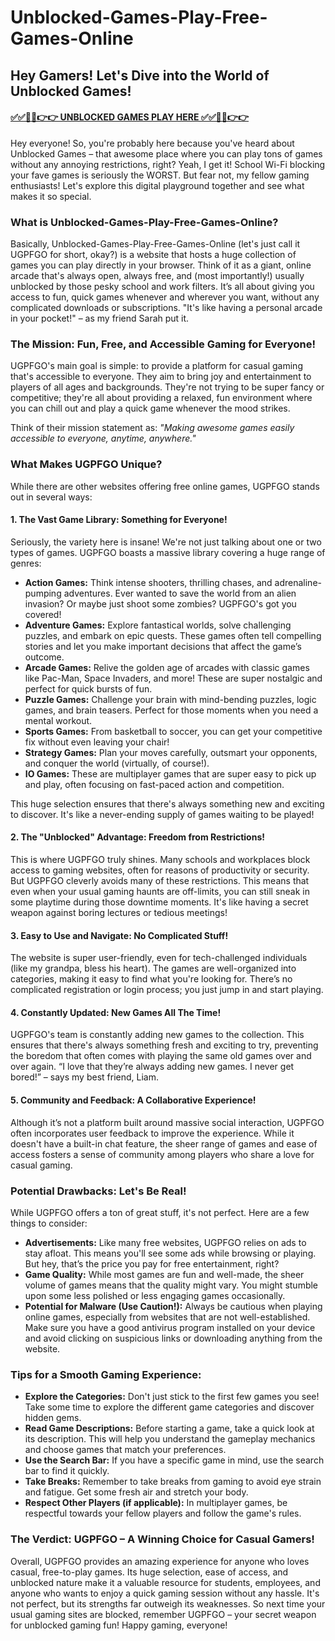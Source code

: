# Unblocked-Games-Play-Free-Games-Online

##  Hey Gamers! Let's Dive into the World of Unblocked Games!

#### [✅✅🔴🔴👉👉 UNBLOCKED GAMES PLAY HERE ✅✅🔴🔴👉👉](https://topstoryindia.com)

 Hey everyone! So, you're probably here because you've heard about Unblocked Games –  that awesome place where you can play tons of games without any annoying restrictions, right?  Yeah, I get it! School Wi-Fi blocking your fave games is seriously the WORST.  But fear not, my fellow gaming enthusiasts!  Let's explore this digital playground together and see what makes it so special.


### What is Unblocked-Games-Play-Free-Games-Online?

Basically, Unblocked-Games-Play-Free-Games-Online (let's just call it UGPFGO for short, okay?) is a website that hosts a huge collection of games you can play directly in your browser.  Think of it as a giant, online arcade that's always open, always free, and (most importantly!) usually unblocked by those pesky school and work filters. It’s all about giving you access to fun, quick games whenever and wherever you want, without any complicated downloads or subscriptions.  "It's like having a personal arcade in your pocket!" – as my friend Sarah put it.


### The Mission: Fun, Free, and Accessible Gaming for Everyone!

UGPFGO's main goal is simple: to provide a platform for casual gaming that's accessible to everyone. They aim to bring joy and entertainment to players of all ages and backgrounds. They're not trying to be super fancy or competitive; they're all about providing a relaxed, fun environment where you can chill out and play a quick game whenever the mood strikes.

Think of their mission statement as: *"Making awesome games easily accessible to everyone, anytime, anywhere."*


### What Makes UGPFGO Unique?

While there are other websites offering free online games, UGPFGO stands out in several ways:


#### 1. The Vast Game Library: Something for Everyone!

Seriously, the variety here is insane!  We're not just talking about one or two types of games.  UGPFGO boasts a massive library covering a huge range of genres:


* **Action Games:**  Think intense shooters, thrilling chases, and adrenaline-pumping adventures.  Ever wanted to save the world from an alien invasion?  Or maybe just shoot some zombies? UGPFGO's got you covered!
* **Adventure Games:** Explore fantastical worlds, solve challenging puzzles, and embark on epic quests. These games often tell compelling stories and let you make important decisions that affect the game’s outcome.
* **Arcade Games:**  Relive the golden age of arcades with classic games like Pac-Man, Space Invaders, and more!  These are super nostalgic and perfect for quick bursts of fun.
* **Puzzle Games:**  Challenge your brain with mind-bending puzzles, logic games, and brain teasers. Perfect for those moments when you need a mental workout.
* **Sports Games:**  From basketball to soccer, you can get your competitive fix without even leaving your chair!
* **Strategy Games:**  Plan your moves carefully, outsmart your opponents, and conquer the world (virtually, of course!).
* **IO Games:**  These are multiplayer games that are super easy to pick up and play, often focusing on fast-paced action and competition.


This huge selection ensures that there's always something new and exciting to discover.  It's like a never-ending supply of games waiting to be played!

#### 2.  The "Unblocked" Advantage:  Freedom from Restrictions!

This is where UGPFGO truly shines.  Many schools and workplaces block access to gaming websites, often for reasons of productivity or security.  But UGPFGO cleverly avoids many of these restrictions.  This means that even when your usual gaming haunts are off-limits, you can still sneak in some playtime during those downtime moments.   It's like having a secret weapon against boring lectures or tedious meetings!


#### 3. Easy to Use and Navigate: No Complicated Stuff!

The website is super user-friendly, even for tech-challenged individuals (like my grandpa, bless his heart).  The games are well-organized into categories, making it easy to find what you're looking for.  There’s no complicated registration or login process; you just jump in and start playing.


#### 4.  Constantly Updated: New Games All The Time!

UGPFGO's team is constantly adding new games to the collection.  This ensures that there's always something fresh and exciting to try, preventing the boredom that often comes with playing the same old games over and over again.  “I love that they’re always adding new games.  I never get bored!” – says my best friend, Liam.


#### 5. Community and Feedback: A Collaborative Experience!

Although it’s not a platform built around massive social interaction, UGPFGO often incorporates user feedback to improve the experience.  While it doesn't have a built-in chat feature, the sheer range of games and ease of access fosters a sense of community among players who share a love for casual gaming.


###  Potential Drawbacks:  Let's Be Real!

While UGPFGO offers a ton of great stuff, it's not perfect. Here are a few things to consider:


* **Advertisements:**  Like many free websites, UGPFGO relies on ads to stay afloat.  This means you'll see some ads while browsing or playing.  But hey, that’s the price you pay for free entertainment, right?
* **Game Quality:** While most games are fun and well-made, the sheer volume of games means that the quality might vary.  You might stumble upon some less polished or less engaging games occasionally.
* **Potential for Malware (Use Caution!):**  Always be cautious when playing online games, especially from websites that are not well-established.  Make sure you have a good antivirus program installed on your device and avoid clicking on suspicious links or downloading anything from the website.


### Tips for a Smooth Gaming Experience:


* **Explore the Categories:** Don't just stick to the first few games you see!  Take some time to explore the different game categories and discover hidden gems.
* **Read Game Descriptions:**  Before starting a game, take a quick look at its description. This will help you understand the gameplay mechanics and choose games that match your preferences.
* **Use the Search Bar:**  If you have a specific game in mind, use the search bar to find it quickly.
* **Take Breaks:**  Remember to take breaks from gaming to avoid eye strain and fatigue.  Get some fresh air and stretch your body.
* **Respect Other Players (if applicable):** In multiplayer games, be respectful towards your fellow players and follow the game's rules.


### The Verdict:  UGPFGO – A Winning Choice for Casual Gamers!

Overall, UGPFGO provides an amazing experience for anyone who loves casual, free-to-play games. Its huge selection, ease of access, and unblocked nature make it a valuable resource for students, employees, and anyone who wants to enjoy a quick gaming session without any hassle.  It's not perfect, but its strengths far outweigh its weaknesses. So next time your usual gaming sites are blocked, remember UGPFGO – your secret weapon for unblocked gaming fun!  Happy gaming, everyone!


